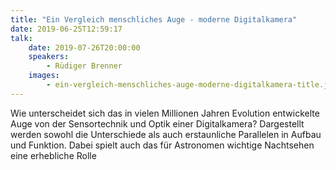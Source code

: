 ```yaml
---
title: "Ein Vergleich menschliches Auge - moderne Digitalkamera"
date: 2019-06-25T12:59:17
talk:
    date: 2019-07-26T20:00:00
    speakers:
        - Rüdiger Brenner
    images:
        - ein-vergleich-menschliches-auge-moderne-digitalkamera-title.jpg
---
```

Wie unterscheidet sich das in vielen Millionen Jahren Evolution entwickelte Auge von der Sensortechnik   und Optik einer Digitalkamera? Dargestellt werden sowohl die Unterschiede als auch erstaunliche Parallelen in Aufbau und Funktion. Dabei spielt auch das für Astronomen wichtige Nachtsehen eine erhebliche Rolle

